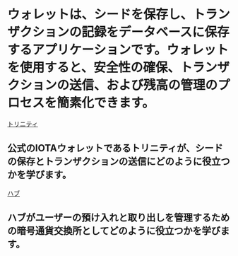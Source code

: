 # ウォレットは、シードを保存し、トランザクションの記録をデータベースに保存するアプリケーションです。ウォレットを使用すると、安全性の確保、トランザクションの送信、および残高の管理のプロセスを簡素化できます。
<!-- # Wallets are applications that store your seed and keep a record of transactions in a database. You can use wallets to simplify the process of securing your seed, sending transactions, and managing your balance. -->

[トリニティ](/0.1/trinity/introduction/overview.md)
## 公式のIOTAウォレットであるトリニティが、シードの保存とトランザクションの送信にどのように役立つかを学びます。

[ハブ](/0.1/hub/introduction/overview.md)
## ハブがユーザーの預け入れと取り出しを管理するための暗号通貨交換所としてどのように役立つかを学びます。

